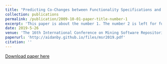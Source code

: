 ```yaml
---
title: "Predicting Co-Changes between Functionality Specifications and Source Code in Behavior Driven Development"
collection: publications
permalink: /publication/2009-10-01-paper-title-number-1
excerpt: 'This paper is about the number 1. The number 2 is left for future work.'
date: 2019-5-26
venue: 'The 16th International Conference on Mining Software Repositories (Acceptance rate = 25%)'
paperurl: 'http://aidanby.github.io/files/msr2019.pdf'
citation: ''
---
```

[Download paper here](http://aidanby.github.io/files/msr2019.pdf)

